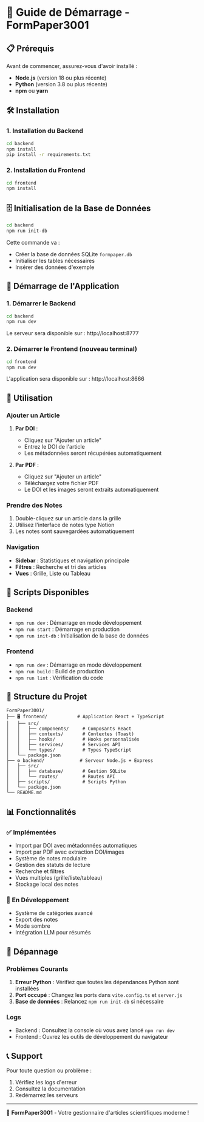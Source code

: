 # 🚀 Guide de Démarrage - FormPaper3001

## 📋 Prérequis

Avant de commencer, assurez-vous d'avoir installé :

- **Node.js** (version 18 ou plus récente)
- **Python** (version 3.8 ou plus récente)
- **npm** ou **yarn**

## 🛠️ Installation

### 1. Installation du Backend

```bash
cd backend
npm install
pip install -r requirements.txt
```

### 2. Installation du Frontend

```bash
cd frontend
npm install
```

## 🗄️ Initialisation de la Base de Données

```bash
cd backend
npm run init-db
```

Cette commande va :
- Créer la base de données SQLite `formpaper.db`
- Initialiser les tables nécessaires
- Insérer des données d'exemple

## 🚀 Démarrage de l'Application

### 1. Démarrer le Backend

```bash
cd backend
npm run dev
```

Le serveur sera disponible sur : http://localhost:8777

### 2. Démarrer le Frontend (nouveau terminal)

```bash
cd frontend
npm run dev
```

L'application sera disponible sur : http://localhost:8666

## 📱 Utilisation

### Ajouter un Article

1. **Par DOI** :
   - Cliquez sur "Ajouter un article"
   - Entrez le DOI de l'article
   - Les métadonnées seront récupérées automatiquement

2. **Par PDF** :
   - Cliquez sur "Ajouter un article"
   - Téléchargez votre fichier PDF
   - Le DOI et les images seront extraits automatiquement

### Prendre des Notes

1. Double-cliquez sur un article dans la grille
2. Utilisez l'interface de notes type Notion
3. Les notes sont sauvegardées automatiquement

### Navigation

- **Sidebar** : Statistiques et navigation principale
- **Filtres** : Recherche et tri des articles
- **Vues** : Grille, Liste ou Tableau

## 🔧 Scripts Disponibles

### Backend
- `npm run dev` : Démarrage en mode développement
- `npm run start` : Démarrage en production
- `npm run init-db` : Initialisation de la base de données

### Frontend
- `npm run dev` : Démarrage en mode développement
- `npm run build` : Build de production
- `npm run lint` : Vérification du code

## 📁 Structure du Projet

```
FormPaper3001/
├── 🖥️ frontend/           # Application React + TypeScript
│   ├── src/
│   │   ├── components/     # Composants React
│   │   ├── contexts/       # Contextes (Toast)
│   │   ├── hooks/          # Hooks personnalisés
│   │   ├── services/       # Services API
│   │   └── types/          # Types TypeScript
│   └── package.json
├── ⚙️ backend/             # Serveur Node.js + Express
│   ├── src/
│   │   ├── database/       # Gestion SQLite
│   │   └── routes/         # Routes API
│   ├── scripts/            # Scripts Python
│   └── package.json
└── README.md
```

## 📊 Fonctionnalités

### ✅ Implémentées
- Import par DOI avec métadonnées automatiques
- Import par PDF avec extraction DOI/images
- Système de notes modulaire
- Gestion des statuts de lecture
- Recherche et filtres
- Vues multiples (grille/liste/tableau)
- Stockage local des notes

### 🔄 En Développement
- Système de catégories avancé
- Export des notes
- Mode sombre
- Intégration LLM pour résumés

## 🐛 Dépannage

### Problèmes Courants

1. **Erreur Python** : Vérifiez que toutes les dépendances Python sont installées
2. **Port occupé** : Changez les ports dans `vite.config.ts` et `server.js`
3. **Base de données** : Relancez `npm run init-db` si nécessaire

### Logs

- Backend : Consultez la console où vous avez lancé `npm run dev`
- Frontend : Ouvrez les outils de développement du navigateur

## 📞 Support

Pour toute question ou problème :
1. Vérifiez les logs d'erreur
2. Consultez la documentation
3. Redémarrez les serveurs

---

🎯 **FormPaper3001** - Votre gestionnaire d'articles scientifiques moderne !